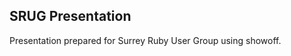 SRUG Presentation
-----------------

Presentation prepared for Surrey Ruby User Group using showoff.
